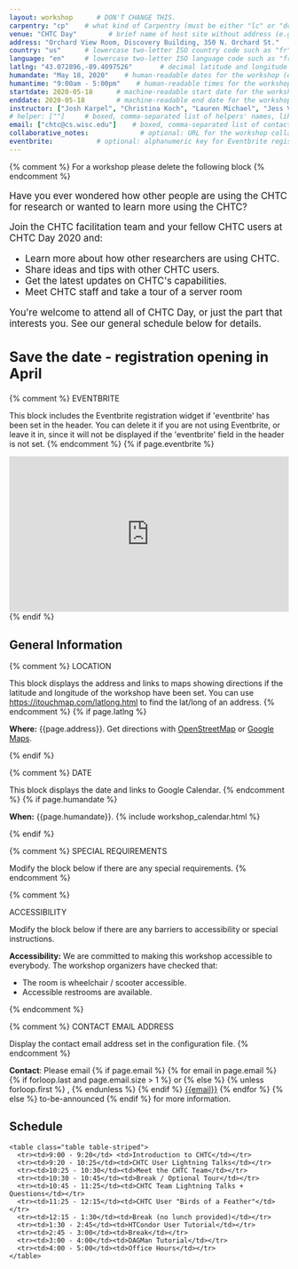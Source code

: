 ```yaml
---
layout: workshop      # DON'T CHANGE THIS.
carpentry: "cp"    # what kind of Carpentry (must be either "lc" or "dc" or "swc").
venue: "CHTC Day"        # brief name of host site without address (e.g., "Euphoric State University")
address: "Orchard View Room, Discovery Building, 350 N. Orchard St."      # full street address of workshop (e.g., "Room A, 123 Forth Street, Blimingen, Euphoria")
country: "us"      # lowercase two-letter ISO country code such as "fr" (see https://en.wikipedia.org/wiki/ISO_3166-1#Current_codes)
language: "en"     # lowercase two-letter ISO language code such as "fr" (see https://en.wikipedia.org/wiki/List_of_ISO_639-1_codes)
latlng: "43.072896,-89.4097526"       # decimal latitude and longitude of workshop venue (e.g., "41.7901128,-87.6007318" - use https://www.latlong.net/)
humandate: "May 18, 2020"    # human-readable dates for the workshop (e.g., "Feb 17-18, 2020")
humantime: "9:00am - 5:00pm"    # human-readable times for the workshop (e.g., "9:00 am - 4:30 pm")
startdate: 2020-05-18      # machine-readable start date for the workshop in YYYY-MM-DD format like 2015-01-01
enddate: 2020-05-18        # machine-readable end date for the workshop in YYYY-MM-DD format like 2015-01-02
instructor: ["Josh Karpel", "Christina Koch", "Lauren Michael", "Jess Vera"] # boxed, comma-separated list of instructors' names as strings, like ["Kay McNulty", "Betty Jennings", "Betty Snyder"]
# helper: [""]     # boxed, comma-separated list of helpers' names, like ["Marlyn Wescoff", "Fran Bilas", "Ruth Lichterman"]
email: ["chtc@cs.wisc.edu"]    # boxed, comma-separated list of contact email addresses for the host, lead instructor, or whoever else is handling questions, like ["marlyn.wescoff@example.org", "fran.bilas@example.org", "ruth.lichterman@example.org"]
collaborative_notes:             # optional: URL for the workshop collaborative notes, e.g. an Etherpad or Google Docs document
eventbrite:           # optional: alphanumeric key for Eventbrite registration, e.g., "1234567890AB" (if Eventbrite is being used)
---
```


{% comment %}
For a workshop please delete the following block
{% endcomment %}
<div class="alert alert-danger" style="font-size: 120%;">
<p>Have you ever wondered how other people are using the CHTC for research or wanted
to learn more using the CHTC?</p>

Join the CHTC facilitation team and your fellow CHTC users at CHTC Day 2020 and:
<ul>
<li>Learn more about how other researchers are using CHTC.</li>
<li>Share ideas and tips with other CHTC users. </li>
<li>Get the latest updates on CHTC's capabilities.</li>
<li>Meet CHTC staff and take a tour of a server room</li>
</ul>

<p>You're welcome to attend all of CHTC Day, or just the part that interests you.
See our general schedule below for details. </p>

<h2>Save the date - registration opening in April</h2>

</div>

{% comment %}
EVENTBRITE

This block includes the Eventbrite registration widget if
'eventbrite' has been set in the header.  You can delete it if you
are not using Eventbrite, or leave it in, since it will not be
displayed if the 'eventbrite' field in the header is not set.
{% endcomment %}
{% if page.eventbrite %}
<iframe
  src="https://www.eventbrite.com/tickets-external?eid={{page.eventbrite}}&ref=etckt"
  frameborder="0"
  width="100%"
  height="280px"
  scrolling="auto">
</iframe>
{% endif %}

<h2 id="general">General Information</h2>

{% comment %}
LOCATION

This block displays the address and links to maps showing directions
if the latitude and longitude of the workshop have been set.  You
can use https://itouchmap.com/latlong.html to find the lat/long of an
address.
{% endcomment %}
{% if page.latlng %}
<p id="where">
  <strong>Where:</strong>
  {{page.address}}.
  Get directions with
  <a href="//www.openstreetmap.org/?mlat={{page.latlng | replace:',','&mlon='}}&zoom=16">OpenStreetMap</a>
  or
  <a href="//maps.google.com/maps?q={{page.latlng}}">Google Maps</a>.
</p>
{% endif %}

{% comment %}
DATE

This block displays the date and links to Google Calendar.
{% endcomment %}
{% if page.humandate %}
<p id="when">
  <strong>When:</strong>
  {{page.humandate}}.
  {% include workshop_calendar.html %}
</p>
{% endif %}

{% comment %}
SPECIAL REQUIREMENTS

Modify the block below if there are any special requirements.
{% endcomment %}

{% comment %}

ACCESSIBILITY

Modify the block below if there are any barriers to accessibility or
special instructions.

<p id="accessibility">
  <strong>Accessibility:</strong> We are committed to making this workshop
  accessible to everybody.
  The workshop organizers have checked that:
</p>
<ul>
  <li>The room is wheelchair / scooter accessible.</li>
  <li>Accessible restrooms are available.</li>
</ul>
{% endcomment %}

{% comment %}
CONTACT EMAIL ADDRESS

Display the contact email address set in the configuration file.
{% endcomment %}
<p id="contact">
  <strong>Contact</strong>:
  Please email
  {% if page.email %}
  {% for email in page.email %}
  {% if forloop.last and page.email.size > 1 %}
  or
  {% else %}
  {% unless forloop.first %}
  ,
  {% endunless %}
  {% endif %}
  <a href='mailto:{{email}}'>{{email}}</a>
  {% endfor %}
  {% else %}
  to-be-announced
  {% endif %}
  for more information.
</p>

<div class="row">
  <div class="col-md-8">
    <h2>Schedule</h2>

    <table class="table table-striped">
      <tr><td>9:00 - 9:20</td> <td>Introduction to CHTC</td></tr>
      <tr><td>9:20 - 10:25</td><td>CHTC User Lightning Talks</td></tr>
      <tr><td>10:25 - 10:30</td><td>Meet the CHTC Team</td></tr>
      <tr><td>10:30 - 10:45</td><td>Break / Optional Tour</td></tr>
      <tr><td>10:45 - 11:25</td><td>CHTC Team Lightning Talks + Questions</td></tr>
      <tr><td>11:25 - 12:15</td><td>CHTC User "Birds of a Feather"</td></tr>
      <tr><td>12:15 - 1:30</td><td>Break (no lunch provided)</td></tr>
      <tr><td>1:30 - 2:45</td><td>HTCondor User Tutorial</td></tr>
      <tr><td>2:45 - 3:00</td><td>Break</td></tr>
      <tr><td>3:00 - 4:00</td><td>DAGMan Tutorial</td></tr>
      <tr><td>4:00 - 5:00</td><td>Office Hours</td></tr>
    </table>
  </div>
</div>

